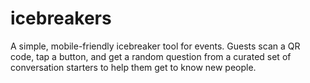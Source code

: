 # icebreakers
A simple, mobile-friendly icebreaker tool for events. Guests scan a QR code, tap a button, and get a random question from a curated set of conversation starters to help them get to know new people.
